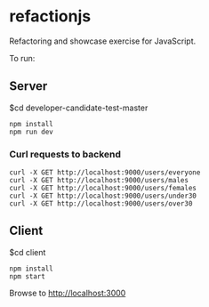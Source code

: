 # refactionjs

Refactoring and showcase exercise for JavaScript.

To run:

## Server
$cd developer-candidate-test-master
```
npm install
npm run dev
```
### Curl requests to backend
```
curl -X GET http://localhost:9000/users/everyone
curl -X GET http://localhost:9000/users/males
curl -X GET http://localhost:9000/users/females
curl -X GET http://localhost:9000/users/under30
curl -X GET http://localhost:9000/users/over30
```

## Client
$cd client
```
npm install
npm start
```

Browse to [http://localhost:3000](http://localhost:3000)